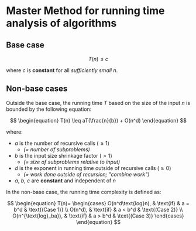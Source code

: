 # Master Method for running time analysis of algorithms

## Base case
$$
\begin{equation}
    T(n) \leq c
\end{equation}
$$

where $c$ is **constant** for all *sufficiently small* $n$.

## Non-base cases
Outside the base case, the running time $T$ based on the size of the input $n$ is bounded by the following equation:

$$
\begin{equation}
    T(n) \leq aT(\frac{n}{b}) + O(n^d)
\end{equation}
$$

where:
- $a$ is the number of recursive calls ($\geq 1$)
    + *(= number of subproblems)*
- $b$ is the input size shrinkage factor ($> 1$)
    + *(= size of subproblems relative to input)*
- $d$ is the exponent in running time outside of recursive calls ($\geq 0$)
    + *(= work done outside of recursion; "combine work")*
- $a$, $b$, $c$ are **constant** and independent of $n$

In the non-base case, the running time complexity is defined as:

$$
\begin{equation}
    T(n)=
    \begin{cases}
        O(n^d\text{log}n),      & \text{if} & a = b^d   & \text{(Case 1)} \\
        O(n^d),                 & \text{if} & a < b^d   & \text{(Case 2)} \\
        O(n^{\text{log}_ba}),   & \text{if} & a > b^d   & \text{(Case 3)}
    \end{cases}
\end{equation}
$$